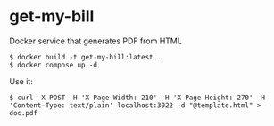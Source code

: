 # get-my-bill

Docker service that generates PDF from HTML

```
$ docker build -t get-my-bill:latest .
$ docker compose up -d
```

Use it:

```
$ curl -X POST -H 'X-Page-Width: 210' -H 'X-Page-Height: 270' -H 'Content-Type: text/plain' localhost:3022 -d "@template.html" > doc.pdf
```
